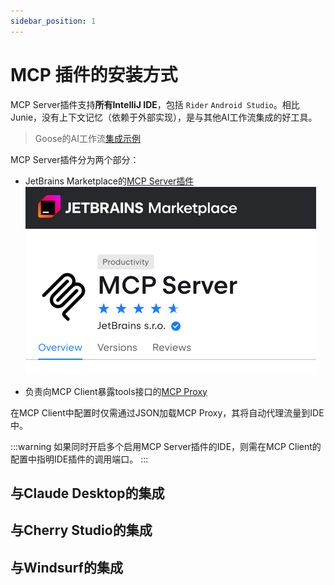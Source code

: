 ```yaml
---
sidebar_position: 1
---
```


# MCP 插件的安装方式

MCP Server插件支持**所有IntelliJ IDE**，包括 `Rider` `Android Studio`。相比Junie，没有上下文记忆（依赖于外部实现），是与其他AI工作流集成的好工具。

> Goose的AI工作流[集成示例](https://block.github.io/goose/docs/tutorials/jetbrains-mcp/)

MCP Server插件分为两个部分：
* JetBrains Marketplace的[MCP Server插件](https://plugins.jetbrains.com/plugin/26071-mcp-server)
![插件市场中的MCP Server插件](imgs/mcp-server-marketplace.png)

* 负责向MCP Client暴露tools接口的[MCP Proxy](https://github.com/JetBrains/mcp-jetbrains/tree/main)

在MCP Client中配置时仅需通过JSON加载MCP Proxy，其将自动代理流量到IDE中。

:::warning
如果同时开启多个启用MCP Server插件的IDE，则需在MCP Client的配置中指明IDE插件的调用端口。
:::

## 与Claude Desktop的集成

## 与Cherry Studio的集成

## 与Windsurf的集成

